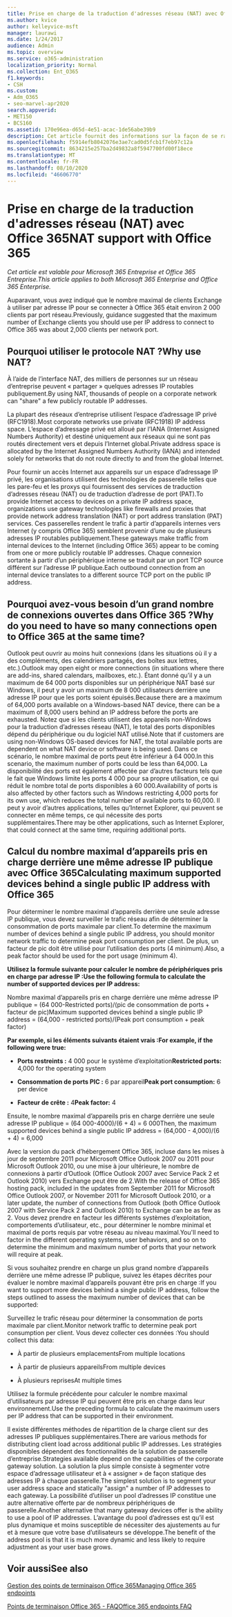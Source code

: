```yaml
---
title: Prise en charge de la traduction d'adresses réseau (NAT) avec Office 365
ms.author: kvice
author: kelleyvice-msft
manager: laurawi
ms.date: 1/24/2017
audience: Admin
ms.topic: overview
ms.service: o365-administration
localization_priority: Normal
ms.collection: Ent_O365
f1.keywords:
- CSH
ms.custom:
- Adm_O365
- seo-marvel-apr2020
search.appverid:
- MET150
- BCS160
ms.assetid: 170e96ea-d65d-4e51-acac-1de56abe39b9
description: Cet article fournit des informations sur la façon de se rapprocher du nombre de clients que vous pouvez utiliser par adresse IP dans votre organisation à l’aide de la traduction d’adresses réseau.
ms.openlocfilehash: f5914efb8042076e3ae7cad0d5fcb1f7eb97c12a
ms.sourcegitcommit: 8634215e257ba2d49832a8f5947700fd00f18ece
ms.translationtype: MT
ms.contentlocale: fr-FR
ms.lasthandoff: 08/10/2020
ms.locfileid: "46606770"
---
```

# <a name="nat-support-with-office-365"></a><span data-ttu-id="cee24-103">Prise en charge de la traduction d'adresses réseau (NAT) avec Office 365</span><span class="sxs-lookup"><span data-stu-id="cee24-103">NAT support with Office 365</span></span>

<span data-ttu-id="cee24-104">*Cet article est valable pour Microsoft 365 Entreprise et Office 365 Entreprise.*</span><span class="sxs-lookup"><span data-stu-id="cee24-104">*This article applies to both Microsoft 365 Enterprise and Office 365 Enterprise.*</span></span>

<span data-ttu-id="cee24-105">Auparavant, vous avez indiqué que le nombre maximal de clients Exchange à utiliser par adresse IP pour se connecter à Office 365 était environ 2 000 clients par port réseau.</span><span class="sxs-lookup"><span data-stu-id="cee24-105">Previously, guidance suggested that the maximum number of Exchange clients you should use per IP address to connect to Office 365 was about 2,000 clients per network port.</span></span>
  
## <a name="why-use-nat"></a><span data-ttu-id="cee24-106">Pourquoi utiliser le protocole NAT ?</span><span class="sxs-lookup"><span data-stu-id="cee24-106">Why use NAT?</span></span>

<span data-ttu-id="cee24-107">À l’aide de l’interface NAT, des milliers de personnes sur un réseau d’entreprise peuvent « partager » quelques adresses IP routables publiquement.</span><span class="sxs-lookup"><span data-stu-id="cee24-107">By using NAT, thousands of people on a corporate network can "share" a few publicly routable IP addresses.</span></span>
  
<span data-ttu-id="cee24-108">La plupart des réseaux d’entreprise utilisent l’espace d’adressage IP privé (RFC1918).</span><span class="sxs-lookup"><span data-stu-id="cee24-108">Most corporate networks use private (RFC1918) IP address space.</span></span> <span data-ttu-id="cee24-109">L’espace d’adressage privé est alloué par l’IANA (Internet Assigned Numbers Authority) et destiné uniquement aux réseaux qui ne sont pas routés directement vers et depuis l’Internet global.</span><span class="sxs-lookup"><span data-stu-id="cee24-109">Private address space is allocated by the Internet Assigned Numbers Authority (IANA) and intended solely for networks that do not route directly to and from the global Internet.</span></span>
  
<span data-ttu-id="cee24-110">Pour fournir un accès Internet aux appareils sur un espace d’adressage IP privé, les organisations utilisent des technologies de passerelle telles que les pare-feu et les proxys qui fournissent des services de traduction d’adresses réseau (NAT) ou de traduction d’adresse de port (PAT).</span><span class="sxs-lookup"><span data-stu-id="cee24-110">To provide Internet access to devices on a private IP address space, organizations use gateway technologies like firewalls and proxies that provide network address translation (NAT) or port address translation (PAT) services.</span></span> <span data-ttu-id="cee24-111">Ces passerelles rendent le trafic à partir d’appareils internes vers Internet (y compris Office 365) semblent provenir d’une ou de plusieurs adresses IP routables publiquement.</span><span class="sxs-lookup"><span data-stu-id="cee24-111">These gateways make traffic from internal devices to the Internet (including Office 365) appear to be coming from one or more publicly routable IP addresses.</span></span> <span data-ttu-id="cee24-112">Chaque connexion sortante à partir d’un périphérique interne se traduit par un port TCP source différent sur l’adresse IP publique.</span><span class="sxs-lookup"><span data-stu-id="cee24-112">Each outbound connection from an internal device translates to a different source TCP port on the public IP address.</span></span> 
  
## <a name="why-do-you-need-to-have-so-many-connections-open-to-office-365-at-the-same-time"></a><span data-ttu-id="cee24-113">Pourquoi avez-vous besoin d’un grand nombre de connexions ouvertes dans Office 365 ?</span><span class="sxs-lookup"><span data-stu-id="cee24-113">Why do you need to have so many connections open to Office 365 at the same time?</span></span>

<span data-ttu-id="cee24-114">Outlook peut ouvrir au moins huit connexions (dans les situations où il y a des compléments, des calendriers partagés, des boîtes aux lettres, etc.).</span><span class="sxs-lookup"><span data-stu-id="cee24-114">Outlook may open eight or more connections (in situations where there are add-ins, shared calendars, mailboxes, etc.).</span></span> <span data-ttu-id="cee24-115">Étant donné qu’il y a un maximum de 64 000 ports disponibles sur un périphérique NAT basé sur Windows, il peut y avoir un maximum de 8 000 utilisateurs derrière une adresse IP pour que les ports soient épuisés.</span><span class="sxs-lookup"><span data-stu-id="cee24-115">Because there are a maximum of 64,000 ports available on a Windows-based NAT device, there can be a maximum of 8,000 users behind an IP address before the ports are exhausted.</span></span> <span data-ttu-id="cee24-116">Notez que si les clients utilisent des appareils non-Windows pour la traduction d’adresses réseau (NAT), le total des ports disponibles dépend du périphérique ou du logiciel NAT utilisé.</span><span class="sxs-lookup"><span data-stu-id="cee24-116">Note that if customers are using non-Windows OS-based devices for NAT, the total available ports are dependent on what NAT device or software is being used.</span></span> <span data-ttu-id="cee24-117">Dans ce scénario, le nombre maximal de ports peut être inférieur à 64 000.</span><span class="sxs-lookup"><span data-stu-id="cee24-117">In this scenario, the maximum number of ports could be less than 64,000.</span></span> <span data-ttu-id="cee24-118">La disponibilité des ports est également affectée par d’autres facteurs tels que le fait que Windows limite les ports 4 000 pour sa propre utilisation, ce qui réduit le nombre total de ports disponibles à 60 000.</span><span class="sxs-lookup"><span data-stu-id="cee24-118">Availability of ports is also affected by other factors such as Windows restricting 4,000 ports for its own use, which reduces the total number of available ports to 60,000.</span></span> <span data-ttu-id="cee24-119">Il peut y avoir d’autres applications, telles qu’Internet Explorer, qui peuvent se connecter en même temps, ce qui nécessite des ports supplémentaires.</span><span class="sxs-lookup"><span data-stu-id="cee24-119">There may be other applications, such as Internet Explorer, that could connect at the same time, requiring additional ports.</span></span>
  
## <a name="calculating-maximum-supported-devices-behind-a-single-public-ip-address-with-office-365"></a><span data-ttu-id="cee24-120">Calcul du nombre maximal d’appareils pris en charge derrière une même adresse IP publique avec Office 365</span><span class="sxs-lookup"><span data-stu-id="cee24-120">Calculating maximum supported devices behind a single public IP address with Office 365</span></span>

<span data-ttu-id="cee24-121">Pour déterminer le nombre maximal d’appareils derrière une seule adresse IP publique, vous devez surveiller le trafic réseau afin de déterminer la consommation de ports maximale par client.</span><span class="sxs-lookup"><span data-stu-id="cee24-121">To determine the maximum number of devices behind a single public IP address, you should monitor network traffic to determine peak port consumption per client.</span></span> <span data-ttu-id="cee24-122">De plus, un facteur de pic doit être utilisé pour l’utilisation des ports (4 minimum).</span><span class="sxs-lookup"><span data-stu-id="cee24-122">Also, a peak factor should be used for the port usage (minimum 4).</span></span> 
  
 <span data-ttu-id="cee24-123">**Utilisez la formule suivante pour calculer le nombre de périphériques pris en charge par adresse IP :**</span><span class="sxs-lookup"><span data-stu-id="cee24-123">**Use the following formula to calculate the number of supported devices per IP address:**</span></span>
  
<span data-ttu-id="cee24-124">Nombre maximal d’appareils pris en charge derrière une même adresse IP publique = (64 000-Restricted ports)/(pic de consommation de ports + facteur de pic)</span><span class="sxs-lookup"><span data-stu-id="cee24-124">Maximum supported devices behind a single public IP address = (64,000 - restricted ports)/(Peak port consumption + peak factor)</span></span>
  
 <span data-ttu-id="cee24-125">**Par exemple, si les éléments suivants étaient vrais :**</span><span class="sxs-lookup"><span data-stu-id="cee24-125">**For example, if the following were true:**</span></span>
  
- <span data-ttu-id="cee24-126">**Ports restreints :** 4 000 pour le système d’exploitation</span><span class="sxs-lookup"><span data-stu-id="cee24-126">**Restricted ports:** 4,000 for the operating system</span></span>

- <span data-ttu-id="cee24-127">**Consommation de ports PIC :** 6 par appareil</span><span class="sxs-lookup"><span data-stu-id="cee24-127">**Peak port consumption:** 6 per device</span></span>

- <span data-ttu-id="cee24-128">**Facteur de crête :** 4</span><span class="sxs-lookup"><span data-stu-id="cee24-128">**Peak factor:** 4</span></span>

<span data-ttu-id="cee24-129">Ensuite, le nombre maximal d’appareils pris en charge derrière une seule adresse IP publique = (64 000-4000)/(6 + 4) = 6 000</span><span class="sxs-lookup"><span data-stu-id="cee24-129">Then, the maximum supported devices behind a single public IP address = (64,000 - 4,000)/(6 + 4) = 6,000</span></span>
  
<span data-ttu-id="cee24-130">Avec la version du pack d’hébergement Office 365, incluse dans les mises à jour de septembre 2011 pour Microsoft Office Outlook 2007 ou 2011 pour Microsoft Outlook 2010, ou une mise à jour ultérieure, le nombre de connexions à partir d’Outlook (Office Outlook 2007 avec Service Pack 2 et Outlook 2010) vers Exchange peut être de 2.</span><span class="sxs-lookup"><span data-stu-id="cee24-130">With the release of Office 365 hosting pack, included in the updates from September 2011 for Microsoft Office Outlook 2007, or November 2011 for Microsoft Outlook 2010, or a later update, the number of connections from Outlook (both Office Outlook 2007 with Service Pack 2 and Outlook 2010) to Exchange can be as few as 2.</span></span> <span data-ttu-id="cee24-131">Vous devez prendre en facteur les différents systèmes d’exploitation, comportements d’utilisateur, etc., pour déterminer le nombre minimal et maximal de ports requis par votre réseau au niveau maximal.</span><span class="sxs-lookup"><span data-stu-id="cee24-131">You'll need to factor in the different operating systems, user behaviors, and so on to determine the minimum and maximum number of ports that your network will require at peak.</span></span>
  
<span data-ttu-id="cee24-132">Si vous souhaitez prendre en charge un plus grand nombre d’appareils derrière une même adresse IP publique, suivez les étapes décrites pour évaluer le nombre maximal d’appareils pouvant être pris en charge :</span><span class="sxs-lookup"><span data-stu-id="cee24-132">If you want to support more devices behind a single public IP address, follow the steps outlined to assess the maximum number of devices that can be supported:</span></span>
  
<span data-ttu-id="cee24-133">Surveillez le trafic réseau pour déterminer la consommation de ports maximale par client.</span><span class="sxs-lookup"><span data-stu-id="cee24-133">Monitor network traffic to determine peak port consumption per client.</span></span> <span data-ttu-id="cee24-134">Vous devez collecter ces données :</span><span class="sxs-lookup"><span data-stu-id="cee24-134">You should collect this data:</span></span>
  
- <span data-ttu-id="cee24-135">À partir de plusieurs emplacements</span><span class="sxs-lookup"><span data-stu-id="cee24-135">From multiple locations</span></span>
    
- <span data-ttu-id="cee24-136">À partir de plusieurs appareils</span><span class="sxs-lookup"><span data-stu-id="cee24-136">From multiple devices</span></span>
    
- <span data-ttu-id="cee24-137">À plusieurs reprises</span><span class="sxs-lookup"><span data-stu-id="cee24-137">At multiple times</span></span>
    
<span data-ttu-id="cee24-138">Utilisez la formule précédente pour calculer le nombre maximal d’utilisateurs par adresse IP qui peuvent être pris en charge dans leur environnement.</span><span class="sxs-lookup"><span data-stu-id="cee24-138">Use the preceding formula to calculate the maximum users per IP address that can be supported in their environment.</span></span>
  
<span data-ttu-id="cee24-139">Il existe différentes méthodes de répartition de la charge client sur des adresses IP publiques supplémentaires.</span><span class="sxs-lookup"><span data-stu-id="cee24-139">There are various methods for distributing client load across additional public IP addresses.</span></span> <span data-ttu-id="cee24-140">Les stratégies disponibles dépendent des fonctionnalités de la solution de passerelle d’entreprise.</span><span class="sxs-lookup"><span data-stu-id="cee24-140">Strategies available depend on the capabilities of the corporate gateway solution.</span></span> <span data-ttu-id="cee24-141">La solution la plus simple consiste à segmenter votre espace d’adressage utilisateur et à « assigner » de façon statique des adresses IP à chaque passerelle.</span><span class="sxs-lookup"><span data-stu-id="cee24-141">The simplest solution is to segment your user address space and statically "assign" a number of IP addresses to each gateway.</span></span> <span data-ttu-id="cee24-142">La possibilité d’utiliser un pool d’adresses IP constitue une autre alternative offerte par de nombreux périphériques de passerelle.</span><span class="sxs-lookup"><span data-stu-id="cee24-142">Another alternative that many gateway devices offer is the ability to use a pool of IP addresses.</span></span> <span data-ttu-id="cee24-143">L’avantage du pool d’adresses est qu’il est plus dynamique et moins susceptible de nécessiter des ajustements au fur et à mesure que votre base d’utilisateurs se développe.</span><span class="sxs-lookup"><span data-stu-id="cee24-143">The benefit of the address pool is that it is much more dynamic and less likely to require adjustment as your user base grows.</span></span>
  
## <a name="see-also"></a><span data-ttu-id="cee24-144">Voir aussi</span><span class="sxs-lookup"><span data-stu-id="cee24-144">See also</span></span>

[<span data-ttu-id="cee24-145">Gestion des points de terminaison Office 365</span><span class="sxs-lookup"><span data-stu-id="cee24-145">Managing Office 365 endpoints</span></span>](https://support.office.com/article/99cab9d4-ef59-4207-9f2b-3728eb46bf9a)
  
[<span data-ttu-id="cee24-146">Points de terminaison Office 365 - FAQ</span><span class="sxs-lookup"><span data-stu-id="cee24-146">Office 365 endpoints FAQ</span></span>](https://support.office.com/article/d4088321-1c89-4b96-9c99-54c75cae2e6d)
